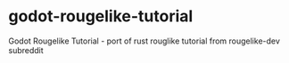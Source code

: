 # godot-rougelike-tutorial
Godot Rougelike Tutorial  - port of rust rouglike tutorial from rougelike-dev subreddit
